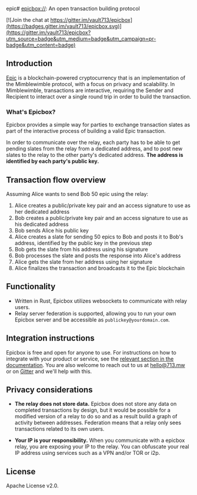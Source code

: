 epic# [epicbox://](http://epicbox.io): An open transaction building protocol

[![Join the chat at https://gitter.im/vault713/epicbox](https://badges.gitter.im/vault713/epicbox.svg)](https://gitter.im/vault713/epicbox?utm_source=badge&utm_medium=badge&utm_campaign=pr-badge&utm_content=badge)

## Introduction
[Epic](https://github.com/mimblewimble/epic) is a blockchain-powered cryptocurrency that is an implementation of the Mimblewimble protocol, with a focus on privacy and scalability. In Mimblewimble, transactions are interactive, requiring the Sender and Recipient to interact over a single round trip in order to build the transaction.

### What's Epicbox?

Epicbox provides a simple way for parties to exchange transaction slates as part of the interactive process of building a valid Epic transaction.

In order to communicate over the relay, each party has to be able to get pending slates from the relay from a dedicated address, and to post new slates to the relay to the other party's dedicated address. **The address is identified by each party's public key.**

## Transaction flow overview
Assuming Alice wants to send Bob 50 epic using the relay:
1. Alice creates a public/private key pair and an access signature to use as her dedicated address
2. Bob creates a public/private key pair and an access signature to use as his dedicated address
3. Bob sends Alice his public key
4. Alice creates a slate for sending 50 epics to Bob and posts it to Bob's address, identified by the public key in the previous step
5. Bob gets the slate from his address using his signature
6. Bob processes the slate and posts the response into Alice's address
7. Alice gets the slate from her address using her signature
8. Alice finalizes the transaction and broadcasts it to the Epic blockchain

## Functionality

* Written in Rust, Epicbox utilizes websockets to communicate with relay users.
* Relay server federation is supported, allowing you to run your own Epicbox server and be accessible as `publickey@yourdomain.com`.


## Integration instructions

Epicbox is free and open for anyone to use. For  instructions on how to integrate with your product or service, see the [relevant section in the documentation](docs/integration.md). You are also welcome to reach out to us at [hello@713.mw](mailto:hello@713.mw) or on [Gitter](https://gitter.im/vault713/epicbox) and we'll help with this.

## Privacy considerations

* **The relay does not store data.** Epicbox does not store any data on completed transactions by design, but it would be possible for a modified version of a relay to do so and as a result build a graph of activity between addresses. Federation means that a relay only sees transactions related to its own users.

* **Your IP is your responsibility.** When you communicate with a epicbox relay, you are exposing your IP to the relay. You can obfuscate your real IP address using services such as a VPN and/or TOR or i2p.

## License

Apache License v2.0.

